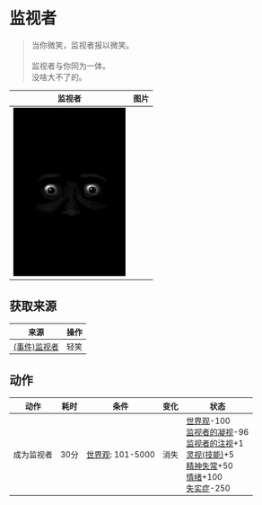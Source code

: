 # 监视者  
> 当你微笑，监视者报以微笑。<br><br>监视者与你同为一体。<br>没啥大不了的。<br>  
  
  监视者  |   图片   
 ----  |  ----:   
   |  <img decoding="async" src="Sprite/Watcher4.png" href="a.md" style="max-width:300px;max-height:300px;">   
  
## 获取来源  
来源  |  操作  
----  |  ----  
[(事件)监视者](Event_WatchedExperience1f.md)  |  轻笑  
## 动作  
动作  |  耗时  |  条件  |  变化  |  状态  
----  |  ----  |  ----  |  ----  |  ----  
成为监视者<br>  |  30分  |  [世界观](Structure.md): 101-5000  |  消失  |  [世界观](Structure.md)-100<br>[监视者的凝视](WatchersGlare.md)-96<br>[监视者的注视](WatcherInsight.md)+1<br>[灵视(技能)](Skill_Insight.md)+5<br>[精神失常](MindState.md)+50<br>[情绪](Morale.md)+100<br>[失实症](Derealization.md)-250  
